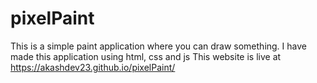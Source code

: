 # pixelPaint
This is a simple paint application where you can draw something. I have made this application using html, css and js
This website is live at https://akashdev23.github.io/pixelPaint/
